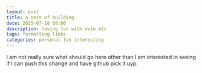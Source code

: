 ```yaml
---
layout: post
title: a test of building
date: 2025-07-18 08:00
description: having fun with nvim etc
tags: formatting links
categories: personal fun interesting
---
```


I am not really sure what should go here other than I am interested in seeing if I can push this change and have github pick it uyp.
